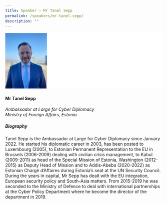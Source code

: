 ```yaml
---
title: Speaker – Mr Tanel Sepp
permalink: /speakers/mr-tanel-sepp/
description: ""
---
```

![](/images/2023%20Speakers/tanel%20sepp.png)

#### **Mr Tanel Sepp**

*Ambassador at Large for Cyber Diplomacy <br>
Ministry of Foreign Affairs, Estonia*


##### **Biography**
Tanel Sepp is the Ambassador at Large for Cyber Diplomacy since January 2022. He started his diplomatic career in 2003, has been posted to Luxembourg (2005), to Estonian Permanent Representation to the EU in Brussels (2006-2009) dealing with civilian crisis management, to Kabul (2009-2011) as head of the Special Mission of Estonia, Washington (2012-2015) as Deputy Head of Mission and to Addis-Abeba (2020-2022) as Estonian Chargé d’Affaires during Estonia’s seat at the UN Security Council. During the years in capital, Mr Sepp has dealt with the EU integration, European security policy and South-Asia matters. From 2015-2019 he was seconded to the Ministry of Defence to deal with international partnerships at the Cyber Policy Department where he become the director of the department in 2019.